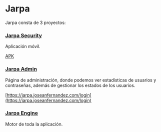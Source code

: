 # Jarpa

Jarpa consta de 3 proyectos:
### [Jarpa Security](https://github.com/joseanfernandez/jarpa-security)
Aplicación móvil.

[APK](https://github.com/joseanfernandez/Jarpa/raw/master/Jarpa.apk)

### [Jarpa Admin](https://github.com/joseanfernandez/jarpa-admin)
Página de administración, donde podemos ver estadísticas de usuarios y contraseñas, además de gestionar los estados de los usuarios.

[https://jarpa.joseanfernandez.com/login](https://jarpa.joseanfernandez.com/login)

### [Jarpa Engine](https://github.com/joseanfernandez/jarpa-engine)
Motor de toda la aplicación.






